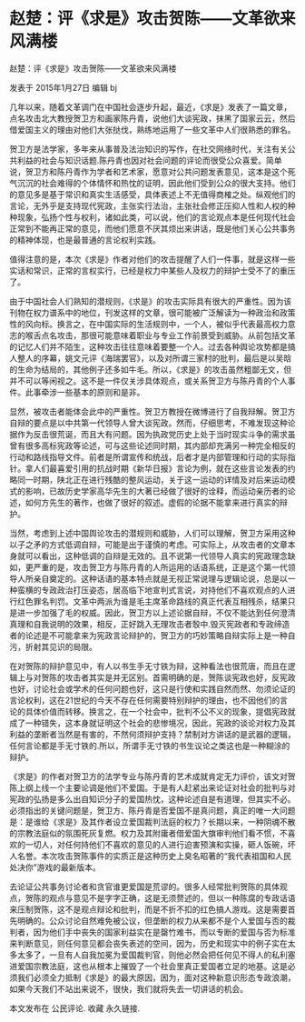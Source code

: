 # 赵楚：评《求是》攻击贺陈——文革欲来风满楼

赵楚：评《求是》攻击贺陈——文革欲来风满楼

发表于 2015年1月27日 编辑 bj

几年以来，随着文革调门在中国社会逐步升起，最近，《求是》发表了一篇文章，点名攻击北大教授贺卫方和画家陈丹青，说他们大谈宪政，抹黑了国家云云，然后借爱国主义的理由对他们大张挞伐，熟练地运用了一些文革中人们很熟悉的罪名。

贺卫方是法学家，多年来从事普及法治知识的写作，在社交网络时代，关注有关公共利益的社会与知识话题.陈丹青也因对社会问题的评论而很受公众喜爱。简单说，贺卫方和陈丹青作为学者和艺术家，愿意对公共问题发表意见，这本是这个死气沉沉的社会难得的个体情怀和热忱的证明，因此他们受到公众的很大支持。他们的意见多是基于常识和真实生活感受，具体表述上不无值得商榷之处。纵观他们的言论，无外乎是支持现代宪政，主张实行法治，主张社会修正压抑人性和人权的种种现象，弘扬个性与权利，诸如此类，可以说，他们的言论观点本是任何现代社会正常到不能再正常的意见，而他们愿意不厌其烦出来讲话，既是他们关心公共事务的精神体现，也是最普通的言论权利实践。

值得注意的是，本次《求是》作者对他们的攻击提醒了人们一件事，就是这样一些实话和常识，正常的言权实行，已经是权力中某些人及权力的辩护士受不了的重压了。

由于中国社会人们熟知的潜规则，《求是》的攻击实际具有很大的严重性。因为该刊物在权力谱系中的地位，刊发这样的文章，很可能被广泛解读为一种政治和政策性的风向标。换言之，在中国实际的生活规则中，一个人，被似乎代表最高权力意志的喉舌点名攻击，那很可能意味着职业与专业工作前景受到威胁。从前包括文革的记忆人们并不陌生，这种攻击往往意味着要整一个人。过去各种舆论攻势都是搞人整人的序幕，姚文元评《海瑞罢官》，以及对所谓三家村的批判，最后是以吴晗的生命为结局的，其他例子还多如牛毛。所以，《求是》的攻击虽然粗鄙无文，但并不可以等闲视之。这不是一件仅关涉具体观点，或关系贺卫方与陈丹青的个人事件。此事牵涉一些基本的原则和是非。

显然，被攻击者能体会此中的严重性。贺卫方教授在微博进行了自我辩解。贺卫方自辩的要点是以中共第一代领导人曾大谈宪政。然而，仔细思考，不难发现这种论据作为反击很荒诞，而且大有问题。因为执政党历史上处于当时现实斗争的需求虽曾有很多高标宪政等论述，可与这些论述同时期，其内部却充满另一种完全相反的行动和路线指导文件。前者是所谓宣传和统战，后者才是内部管理和行动的实际指针。拿人们最喜爱引用的抗战时期《新华日报》言论为例，就在这些言论发表的约略同一时期，陕北正在进行残酷的整风运动，关于这一运动的详情及对后来运动模式的影响，已故历史学家高华先生的大著已经做了很好的诠释，而运动亲历者的论述，如何方先生的著作，也做了很好的叙述。虚假的论据不能拿来进行真实的辩护。

当然，考虑到上述中国舆论攻击的潜规则和威胁，人们可以理解，贺卫方采用这种以子之矛的方式低调自辩，可能是出于谨慎的考虑。可实际上，从攻击者的文章本身就可以看出，这种低调的自辩是无效的。且不说第一代领导人真实的宪政理念缺如，更严重的是，攻击贺卫方与陈丹青的人所运用的话语系统，正是这个第一代领导人所亲自奠定的。这种话语的基本特点就是无视正常说理与逻辑论说，总是以一种蛮横的专政政治打压姿态，居高临下地宣判式言说，对持他们不喜欢观点的人进行红色罪名判罚。文革中两派为谁是毛主席革命路线的真正代表互相残杀，结果只是进一步加强了毛的权威。因此，贺卫方以上述论据自辩，不仅不能达到任何澄清真理和自我说明的效果，相反，正好跳入无理攻击者彀中.毁灭宪政者和专政缔造者的论述是不可能拿来为宪政言论辩护的，贺卫方的巧妙策略自辩实际上是一种自污，折射其见识的局限。

在对贺陈的辩护意见中，有人以书生手无寸铁为辩，这种看法也很荒唐，而且在逻辑上与对贺陈的攻击者其实是并无区别。首需明确的是，贺陈谈宪政也好，反宪政也好，讨论社会或学术的任何问题也好，这只是行使和实践自然而然、勿须论证的言论权利，这在21世纪的今天不存在任何需要特别辩护的理由，也不因他们的言论的具体价值而转移。换言之，在一个社会中，批判不公不义的现象，提倡宪政就成了一种错失，这本身就证明这个社会的悲惨境况，因此，宪政的谈论对权力及其利益的垄断者当然是有害的，不然何须辩护支持？禁制对方讲话的是武器的逻辑，任何言论都是手无寸铁的.所以，所谓手无寸铁的书生议论之类这也是一种糊涂的辩护。

《求是》的作者对贺卫方的法学专业与陈丹青的艺术成就肯定无力评价，该文对贺陈上纲上线一个主要论调是他们不爱国。于是有人赶紧出来论证对社会的批判与对宪政的弘扬是多么出自知识分子的爱国热忱，这种论述自是有道理，但其实不必。必须指出的关键问题是，贺卫方、陈丹青是否爱国不是真问题，真正的唯一大问题是：是谁给《求是》及其作者设立爱国裁判法庭的权力？长期以来，一种阴魂不散的宗教法庭似的氛围死灰复燃。权力及其附庸者借爱国大旗审判他们看不惯，不喜欢的一切人，对任何持他们不喜欢的意见的人进行迫害预演和实操，砸人饭碗，坏人名誉。本次攻击贺陈事件的实质正是这种历史上臭名昭著的“我代表祖国和人民处决你”游戏的最新版本。

去论证公共事务讨论者和贪官谁更爱国是荒谬的。很多人经常批判贺陈的具体观点，贺陈的观点与意见不是字字正确，这是无须赘述的，但以一种陈腐的专政话语来压制贺陈，这不是观点辩论和批判，而是不折不扣的红色搞人游戏。这是需要首先明确的。公众讨论自然难免被公议，但垄断的权力从来都不是个人爱国与否的裁判者，因为他们手中丧失的国家利益实在是罄竹难书，而以专断的爱国与否为标准来判断意见，则任何意见都会丧失表述的空间，因为，历史和现实中的例子实在太多太多了，一旦有人自我加冕为爱国裁判官，则他必然会把任何见不得人的私利塞进爱国宗教法庭，这也从根本上摧毁了一个社会里真正爱国者立足的地基。这是必须我们必须全力抵制《求是》的最大原因，因为，面对这种新意识形态专政浪潮，如果今天我们不站出来说不，很快，我们就将失去一切讲话的机会。

本文发布在 公民评论. 收藏 永久链接.
